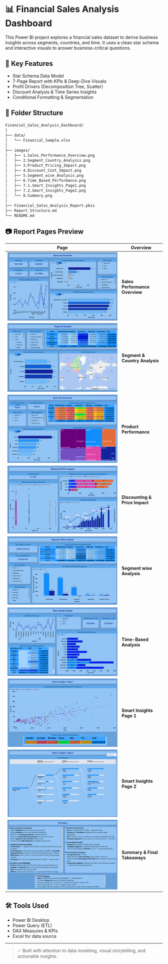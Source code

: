# 📊 Financial Sales Analysis Dashboard

This Power BI project explores a financial sales dataset to derive business insights across segments, countries, and time. It uses a clean star schema and interactive visuals to answer business-critical questions.

## 🧩 Key Features

- Star Schema Data Model
- 7-Page Report with KPIs & Deep-Dive Visuals
- Profit Drivers (Decomposition Tree, Scatter)
- Discount Analysis & Time Series Insights
- Conditional Formatting & Segmentation

## 📁 Folder Structure

```
Financial_Sales_Analysis_Dashboard/
│
├── data/
│   └── Financial_Sample.xlsx
│
├── images/
│   ├── 1.Sales_Performance_Overview.png
│   ├── 2.Segment_Country_Analysis.png
│   ├── 3.Product_Pricing_Impact.png
│   ├── 4.Discount_Cost_Impact.png
│   ├── 5.Segment_wise_Analysis.png
│   ├── 6.Time_Based_Performance.png
│   ├── 7.1.Smart_Insights_Page1.png
│   ├── 7.2.Smart_Insights_Page2.png
│   └── 8.Summary.png
│
├── Financial_Sales_Analysis_Report.pbix
├── Report_Structure.md
└── README.md
```

## 📷 Report Pages Preview

| Page | Overview |
|------|----------|
| ![Page 1](images/1.Sales_Performance_Overview.png) | **Sales Performance Overview** |
| ![Page 2](images/2.Regional_Analysis.png) | **Segment & Country Analysis** |
| ![Page 3](images/3.Product_Performance.png) | **Product Performance** |
| ![Page 4](images/4.Discount_Price_Impact.png) | **Discounting & Price Impact** |
| ![Page 5](images/5.Segment_wise_Analysis.png) | **Segment wise Analysis** |
| ![Page 6](images/6.Time_Based_Performance.png) | **Time-Based Analysis** |
| ![Page 7a](images/7.1Smart_Insights_Page1.png) | **Smart Insights Page 1** |
| ![Page 7b](images/7.2Smart_Insights_Page2.png) | **Smart Insights Page 2** |
| ![Page 8](images/8.Summary.png) | **Summary & Final Takeaways** |

## 🛠 Tools Used

- Power BI Desktop
- Power Query (ETL)
- DAX Measures & KPIs
- Excel for data source

---

> ✅ Built with attention to data modeling, visual storytelling, and actionable insights.